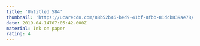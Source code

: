 ```yaml
---
title: 'Untitled 584'
thumbnail: 'https://ucarecdn.com/88b52b46-bed9-41bf-8fbb-81dcb839ae78/'
date: 2019-04-14T07:05:42.000Z
material: Ink on paper
rating: 4
---
```

